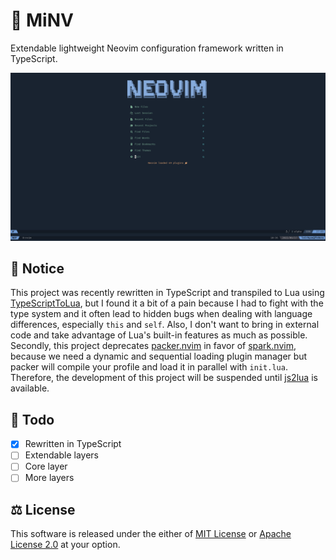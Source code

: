 # 🌱 MiNV

Extendable lightweight Neovim configuration framework written in TypeScript.

![startscreen](./assets/startscreen.png)

## 📌 Notice

This project was recently rewritten in TypeScript and transpiled to Lua using
[TypeScriptToLua](https://github.com/TypeScriptToLua/TypeScriptToLua), but I
found it a bit of a pain because I had to fight with the type system and it
often lead to hidden bugs when dealing with language differences, especially
`this` and `self`. Also, I don't want to bring in external code and take
advantage of Lua's built-in features as much as possible. Secondly, this project
deprecates [packer.nvim](https://github.com/wbthomason/packer.nvim) in favor of
[spark.nvim](https://github.com/loichyan/spark.nvim), because we need a dynamic
and sequential loading plugin manager but packer will compile your profile and
load it in parallel with `init.lua`. Therefore, the development of this project
will be suspended until [js2lua](https://github.com/loicyan/js2lua) is
available.

## 📝 Todo

- [x] Rewritten in TypeScript
- [ ] Extendable layers
- [ ] Core layer
- [ ] More layers

## ⚖️ License

This software is released under the either of [MIT License](LICENSE-MIT) or
[Apache License 2.0](LICENSE-APACHE) at your option.
